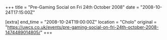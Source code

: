 +++
title = "Pre-Gaming Social on Fri 24th October 2008"
date = "2008-10-24T17:15:00Z"

[extra]
end_time = "2008-10-24T19:00:00Z"
location = "Cholo"
original = "https://uwcs.co.uk/events/pre-gaming-social-on-fri-24th-october-2008-1474489014805/"
+++




